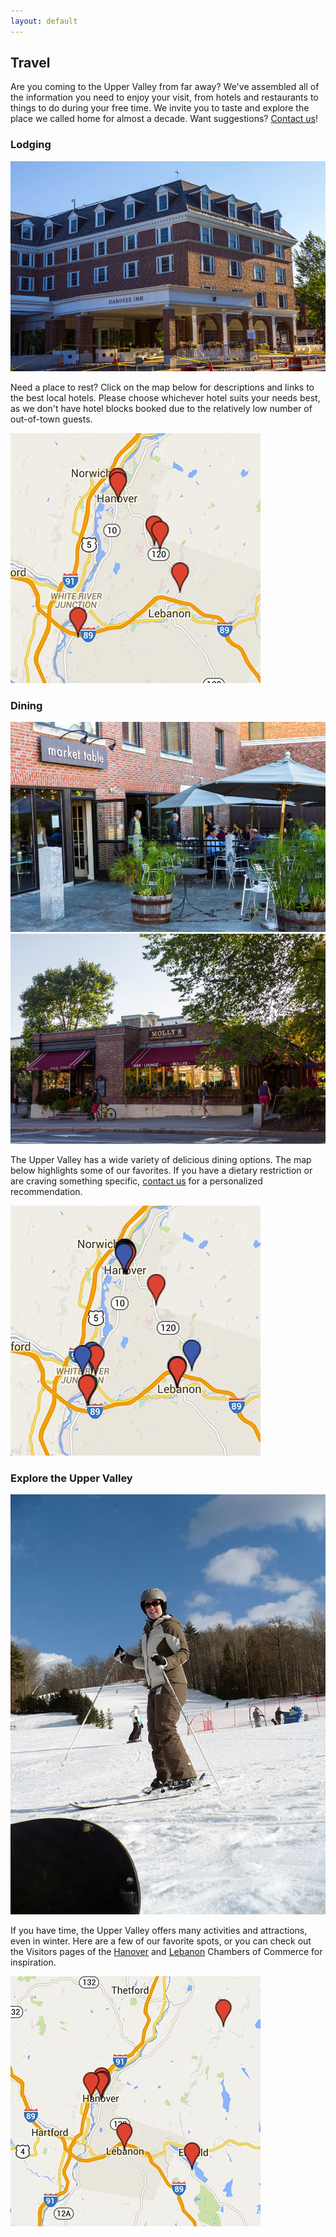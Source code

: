 ```yaml
---
layout: default
---
```


## Travel ##

Are you coming to the Upper Valley from far away? We've assembled all of the information you need to enjoy your visit, from hotels and restaurants to things to do during your free time. We invite you to taste and explore the place we called home for almost a decade. Want suggestions? [Contact us](/about/contact.html)!


### Lodging ###

<div class="photo lightboxable">
  <img src="/images/places/hanover-inn.jpg">
</div>

Need a place to rest? Click on the map below for descriptions and links to the best local hotels. Please choose whichever hotel suits your needs best, as we don't have hotel blocks booked due to the relatively low number of out-of-town guests.

<a href="https://www.google.com/maps/d/viewer?mid=zFR_mzWpa23c.kBgRWeXc27lg" class="map-link map-link-standalone" title="Click here for the full map">
  <img src="/images/maps/hotels-map.jpg">
</a>

### Dining ###

<div class="double-photos">
  <div class="double-photo">
    <div class="photo lightboxable">
      <img src="/images/places/market-table.jpg">
    </div>
  </div>
  <div class="double-photo">
    <div class="photo lightboxable">
      <img src="/images/places/mollys.jpg">
    </div>
  </div>
</div>

The Upper Valley has a wide variety of delicious dining options. The map below highlights some of our favorites. If you have a dietary restriction or are craving something specific, [contact us](/about/contact.html) for a personalized recommendation.

<a href="https://mapsengine.google.com/maps/d/viewer?mid=zFR_mzWpa23c.kisGsnW_BqGM" class="map-link map-link-standalone" title="Click here for the full map">
  <img src="/images/maps/food-map.jpg">
</a>

### Explore the Upper Valley ###

<div class="photo photo-right lightboxable">
  <img src="/images/places/skiway.jpg">
</div>

If you have time, the Upper Valley offers many activities and attractions, even in winter. Here are a few of our favorite spots, or you can check out the Visitors pages of the [Hanover](http://www.hanoverchamber.org/index.php?id=178&page=Hanover%20Area%20Chamber%20of%20Commerce%20-%20Visitors) and [Lebanon](http://lebanonchamber.com/visitors/) Chambers of Commerce for inspiration.

<a href="https://www.google.com/maps/d/viewer?mid=zFR_mzWpa23c.kE0Jle7iFuxk" class="map-link map-link-standalone map-link-explore" title="Click here for the full map">
  <img src="/images/maps/explore-map.jpg">
</a>
